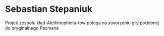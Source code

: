# Sebastian Stepaniuk
Projek zespołu klad-Alethinophidia-tow polega na stworzeniu gry podobnej do oryginalnego Pacmana
